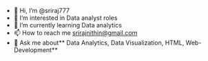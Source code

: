 - 👋 Hi, I’m @sriraj777
- 👀 I’m interested in Data analyst roles
- 🌱 I’m currently learning Data analytics
- 📫 How to reach me srirajnithin@gmail.com
- 💬 Ask me about** Data Analytics, Data Visualization, HTML, Web-Development**

<!---
sriraj777/sriraj777 is a ✨ special ✨ repository because its `README.md` (this file) appears on your GitHub profile.
You can click the Preview link to take a look at your changes.
--->
